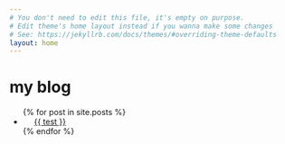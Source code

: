 ```yaml
---
# You don't need to edit this file, it's empty on purpose.
# Edit theme's home layout instead if you wanna make some changes
# See: https://jekyllrb.com/docs/themes/#overriding-theme-defaults
layout: home
---
```

<h1> my blog </h1>
<ul>
  {% for post in site.posts %}
    <li>
      <a href="{{ https://anna0503.github.io/myblog/_post/2018-01-06-test.md }}">{{ test }}</a>
    </li>
  {% endfor %}
</ul>
